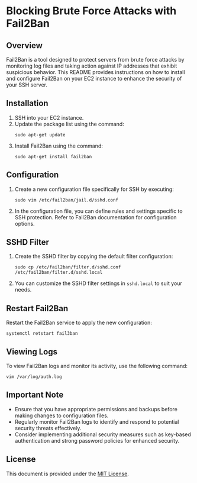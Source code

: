 # Blocking Brute Force Attacks with Fail2Ban

## Overview
Fail2Ban is a tool designed to protect servers from brute force attacks by monitoring log files and taking action against IP addresses that exhibit suspicious behavior. This README provides instructions on how to install and configure Fail2Ban on your EC2 instance to enhance the security of your SSH server.

## Installation
1. SSH into your EC2 instance.
2. Update the package list using the command:
    ```
    sudo apt-get update
    ```
3. Install Fail2Ban using the command:
    ```
    sudo apt-get install fail2ban
    ```

## Configuration
1. Create a new configuration file specifically for SSH by executing:
    ```
    sudo vim /etc/fail2ban/jail.d/sshd.conf
    ```
2. In the configuration file, you can define rules and settings specific to SSH protection. Refer to Fail2Ban documentation for configuration options.

## SSHD Filter
1. Create the SSHD filter by copying the default filter configuration:
    ```
    sudo cp /etc/fail2ban/filter.d/sshd.conf /etc/fail2ban/filter.d/sshd.local
    ```
2. You can customize the SSHD filter settings in `sshd.local` to suit your needs.

## Restart Fail2Ban
Restart the Fail2Ban service to apply the new configuration:
   ```
 systemctl retstart fail3ban

 ```

## Viewing Logs
To view Fail2Ban logs and monitor its activity, use the following command:
 ```
 vim /var/log/auth.log

 ```

## Important Note
- Ensure that you have appropriate permissions and backups before making changes to configuration files.
- Regularly monitor Fail2Ban logs to identify and respond to potential security threats effectively.
- Consider implementing additional security measures such as key-based authentication and strong password policies for enhanced security.

## License
This document is provided under the [MIT License](LICENSE).
